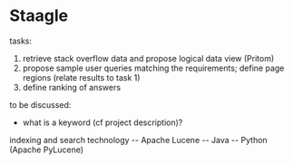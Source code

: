 # Staagle

tasks:
1. retrieve stack overflow data and propose logical data view (Pritom)
2. propose sample user queries matching the requirements; define page regions (relate results to task 1)
3. define ranking of answers

to be discussed:
- what is a keyword (cf project description)?

indexing and search technology  -- Apache Lucene  -- Java
						                                      -- Python (Apache PyLucene) 
